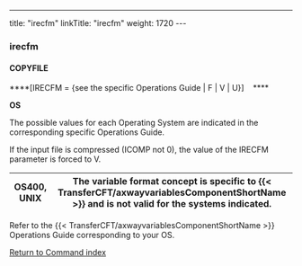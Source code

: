 ---
title: "irecfm"
linkTitle: "irecfm"
weight: 1720
--- <span id="irecfm"></span>

### irecfm

#### COPYFILE

****[IRECFM
= {see the specific Operations Guide &#124; F &#124; V &#124; U}]    ****

****OS****

The possible values for each Operating
System are indicated in the corresponding specific Operations Guide.

If the input file is compressed (ICOMP not 0), the value of the IRECFM
parameter is forced to V.

| OS400, UNIX | The variable format concept is specific to {{< TransferCFT/axwayvariablesComponentShortName  >}} and is not valid for the systems indicated. |
| --- | --- |

Refer to the {{< TransferCFT/axwayvariablesComponentShortName  >}} Operations Guide corresponding to your
OS.

[Return to Command index](../../)
